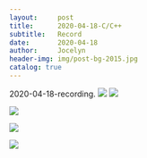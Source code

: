 ```yaml
---
layout:     post
title:      2020-04-18-C/C++
subtitle:   Record
date:       2020-04-18
author:     Jocelyn
header-img: img/post-bg-2015.jpg
catalog: true
---
```


2020-04-18-recording.
![](https://tva1.sinaimg.cn/large/007S8ZIlly1gfjjf1twimj30u012tap5.jpg)
![](https://tva1.sinaimg.cn/large/007S8ZIlly1gfjjf1k8v2j30u012twr6.jpg)

![](https://tva1.sinaimg.cn/large/007S8ZIlly1gfjjf0e9pgj30u012tgv2.jpg)

![](https://tva1.sinaimg.cn/large/007S8ZIlly1gfjjf06hmzj30u012tgx7.jpg)

![](https://tva1.sinaimg.cn/large/007S8ZIlly1gfjjezy3rej30u012tn2n.jpg)